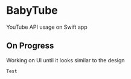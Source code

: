 # BabyTube
YouTube API usage on Swift app
## On Progress
Working on UI until it looks similar to the design
```
Test
```
